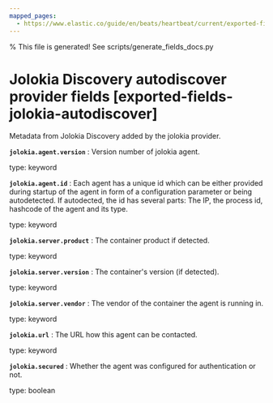 ```yaml
---
mapped_pages:
  - https://www.elastic.co/guide/en/beats/heartbeat/current/exported-fields-jolokia-autodiscover.html
---
```


% This file is generated! See scripts/generate_fields_docs.py

# Jolokia Discovery autodiscover provider fields [exported-fields-jolokia-autodiscover]

Metadata from Jolokia Discovery added by the jolokia provider.

**`jolokia.agent.version`**
:   Version number of jolokia agent.

type: keyword


**`jolokia.agent.id`**
:   Each agent has a unique id which can be either provided during startup of the agent in form of a configuration parameter or being autodetected. If autodected, the id has several parts: The IP, the process id, hashcode of the agent and its type.

type: keyword


**`jolokia.server.product`**
:   The container product if detected.

type: keyword


**`jolokia.server.version`**
:   The container's version (if detected).

type: keyword


**`jolokia.server.vendor`**
:   The vendor of the container the agent is running in.

type: keyword


**`jolokia.url`**
:   The URL how this agent can be contacted.

type: keyword


**`jolokia.secured`**
:   Whether the agent was configured for authentication or not.

type: boolean


